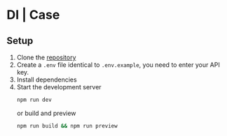 # DI | Case

## Setup
1. Clone the [repository]()
2. Create a `.env` file identical to `.env.example`, you need to enter your API key.
3. Install dependencies
4. Start the development server
   ```bash
   npm run dev
   ```
   or build and preview
   ```bash
   npm run build && npm run preview
   ```
